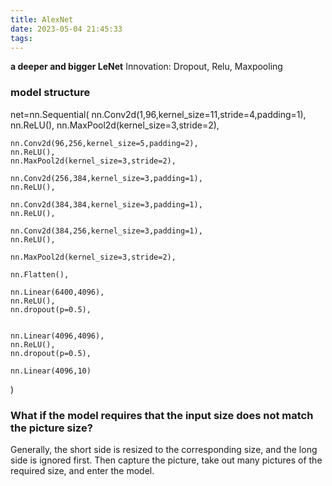 ```yaml
---
title: AlexNet
date: 2023-05-04 21:45:33
tags:
---
```


**a deeper and bigger LeNet**
Innovation: Dropout, Relu, Maxpooling

### model structure
net=nn.Sequential(
    nn.Conv2d(1,96,kernel_size=11,stride=4,padding=1),
    nn.ReLU(),
    nn.MaxPool2d(kernel_size=3,stride=2),

    nn.Conv2d(96,256,kernel_size=5,padding=2),
    nn.ReLU(),
    nn.MaxPool2d(kernel_size=3,stride=2),

    nn.Conv2d(256,384,kernel_size=3,padding=1),
    nn.ReLU(),

    nn.Conv2d(384,384,kernel_size=3,padding=1),
    nn.ReLU(),

    nn.Conv2d(384,256,kernel_size=3,padding=1),
    nn.ReLU(),

    nn.MaxPool2d(kernel_size=3,stride=2),
    
    nn.Flatten(),
    
    nn.Linear(6400,4096),
    nn.ReLU(),
    nn.dropout(p=0.5),


    nn.Linear(4096,4096),
    nn.ReLU(),
    nn.dropout(p=0.5),

    nn.Linear(4096,10)
)

### What if the model requires that the input size does not match the picture size?
Generally, the short side is resized to the corresponding size, and the long side is ignored first.
Then capture the picture, take out many pictures of the required size, and enter the model.


